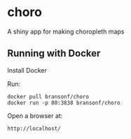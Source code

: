 # choro
A shiny app for making choropleth maps

## Running with Docker
Install Docker

Run:
```
docker pull bransonf/choro
docker run -p 80:3838 bransonf/choro
```

Open a browser at:
```
http://localhost/
```
